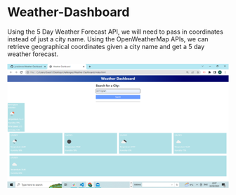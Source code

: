 <h1>Weather-Dashboard</h1>
<p>Using the 5 Day Weather Forecast API, we will need to pass in coordinates instead of just a city name. Using the OpenWeatherMap APIs, we can retrieve geographical coordinates given a city name and get a 5 day weather forecast.</p>

<img src="https://github.com/junaidmsm/Weather-Dashboard/blob/main/Assets/images/Screenshot%20(39).png">
